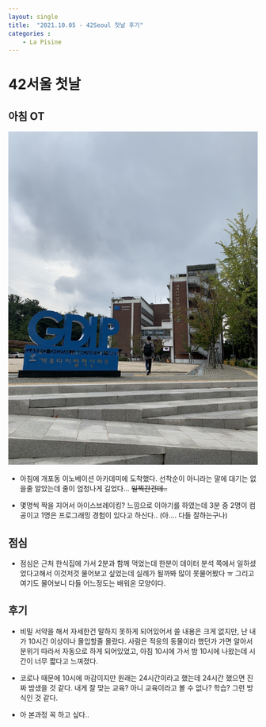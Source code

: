 ```yaml
---
layout: single
title:  "2021.10.05 - 42Seoul 첫날 후기"
categories : 
    - La Pisine
---
```


# 42서울 첫날

## 아침 OT

![이노베이션 아카데미](/img/42Seoul1_1.jpg)

- 아침에 개포동 이노베이션 아카데미에 도착했다. 선착순이 아니라는 말에 대기는 없을줄 알았는데 줄이 엄청나게 길었다... <del>일찍간건데..</del>

- 몇명씩 짝을 지어서 아이스브레이킹? 느낌으로 이야기를 하였는데 3분 중 2명이 컴공이고 1명은 프로그래밍 경험이 있다고 하신다.. (아.... 다들 잘하는구나)

## 점심

- 점심은 근처 한식집에 가서 2분과 함께 먹었는데 한분이 데이터 분석 쪽에서 일하셨었다고해서 이것저것 물어보고 싶었는데 실례가 될까봐 많이 못물어봤다 ㅠ 그리고 여기도 물어보니 다들 어느정도는 배워온 모양이다.
  
## 후기
- 비밀 서약을 해서 자세한건 말하지 못하게 되어있어서 쓸 내용은 크게 없지만, 난 내가 10시간 이상이나 몰입할줄 몰랐다. 사람은 적응의 동물이라 했던가 가면 알아서 분위기 따라서 자동으로 하게 되어있었고, 아침 10시에 가서 밤 10시에 나왔는데 시간이 너무 짧다고 느껴졌다.

- 코로나 때문에 10시에 마감이지만 원래는 24시간이라고 했는데 24시간 했으면 진짜 밤샜을 것 같다. 내게 잘 맞는 교육? 아니 교육이라고 볼 수 없나? 학습? 그런 방식인 것 같다.

- 아 본과정 꼭 하고 싶다..